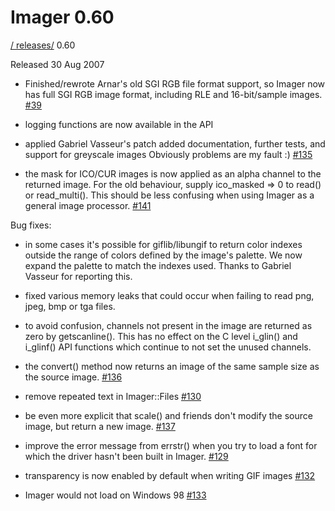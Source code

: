 # Imager 0.60

[ / ](..) [releases/](./) 0.60

Released 30 Aug 2007

 - Finished/rewrote Arnar's old SGI RGB file format support, so Imager now has full SGI RGB image format, including RLE and 16-bit/sample images. [#39](https://github.com/tonycoz/imager/issues/39)

 - logging functions are now available in the API

 - applied Gabriel Vasseur's patch added documentation, further tests, and support for greyscale images Obviously problems are my fault :) [#135](https://github.com/tonycoz/imager/issues/135)

 - the mask for ICO/CUR images is now applied as an alpha channel to the returned image. For the old behaviour, supply ico_masked => 0 to read() or read_multi(). This should be less confusing when using Imager as a general image processor. [#141](https://github.com/tonycoz/imager/issues/141)

Bug fixes:

 - in some cases it's possible for giflib/libungif to return color indexes outside the range of colors defined by the image's palette. We now expand the palette to match the indexes used. Thanks to Gabriel Vasseur for reporting this.

 - fixed various memory leaks that could occur when failing to read png, jpeg, bmp or tga files.

 - to avoid confusion, channels not present in the image are returned as zero by getscanline(). This has no effect on the C level i_glin() and i_glinf() API functions which continue to not set the unused channels.

 - the convert() method now returns an image of the same sample size as the source image. [#136](https://github.com/tonycoz/imager/issues/136)

 - remove repeated text in Imager::Files [#130](https://github.com/tonycoz/imager/issues/130)

 - be even more explicit that scale() and friends don't modify the source image, but return a new image. [#137](https://github.com/tonycoz/imager/issues/137)

 - improve the error message from errstr() when you try to load a font for which the driver hasn't been built in Imager. [#129](https://github.com/tonycoz/imager/issues/129)

 - transparency is now enabled by default when writing GIF images [#132](https://github.com/tonycoz/imager/issues/132)

 - Imager would not load on Windows 98 [#133](https://github.com/tonycoz/imager/issues/133)